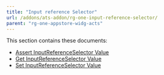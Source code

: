 ```yaml
---
title: "Input reference Selector"
url: /addons/ats-addon/rg-one-input-reference-selector/
parent: "rg-one-appstore-widg-acts"
---
```


This section contains these documents:

* [Assert InputReferenceSelector Value](/addons/ats-addon/rg-one-assert-inputreferenceselector-value/)
* [Get InputReferenceSelector Value](/addons/ats-addon/rg-one-get-inputreferenceselector-value/)
* [Set InputReferenceSelector Value](/addons/ats-addon/rg-one-set-inputreferenceselector-value/)
